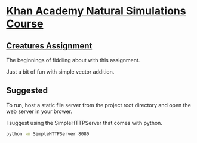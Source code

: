 # [Khan Academy Natural Simulations Course](https://www.khanacademy.org/computing/computer-programming/programming-natural-simulations)

## [Creatures Assignment](https://www.khanacademy.org/computing/computer-programming/programming-natural-simulations/programming-vectors/p/project-computational-creatures)

The beginnings of fiddling about with this assignment.

Just a bit of fun with simple vector addition.


## Suggested

To run, host a static file server from the project root directory and open the
web server in your brower.

I suggest using the SimpleHTTPServer that comes with python.

```bash
python -m SimpleHTTPServer 8080
```
